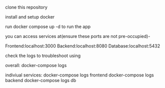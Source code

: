 clone this repository

install and setup docker

run docker compose up -d to run the app


you can access services at(ensure these ports are not pre-occupied)-

Frontend:localhost:3000
Backend:localhost:8080
Database:localhost:5432


check the logs to troubleshoot using

overall:
docker-compose logs

indiviual services:
docker-compose logs frontend
docker-compose logs backend
docker-compose logs db
